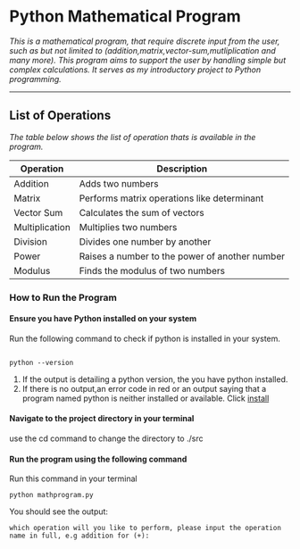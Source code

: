 # Python Mathematical Program

*This is a mathematical program, that require discrete input from the user, such as but not limited to (addition,matrix,vector-sum,mutliplication and many more). This program aims to support the user by handling simple but complex calculations. It serves as my introductory project to Python programming.*

---------------------------------------------------------------------------------------------------------------------------------------------

## List of Operations

*The table below shows the list of operation thats is available in the program.*

| Operation         | Description                                      |
|-------------------|--------------------------------------------------|
| Addition          | Adds two numbers                                 |
| Matrix            | Performs matrix operations like determinant      |
| Vector Sum        | Calculates the sum of vectors                    |
| Multiplication    | Multiplies two numbers                           |
| Division          | Divides one number by another                    |
| Power             | Raises a number to the power of another number   |
| Modulus           | Finds the modulus of two numbers                 |

### How to Run the Program

#### Ensure you have Python installed on your system

Run the following command to check if python is installed in your system.

```

python --version 
```

1. If the output is detailing a python version, the you have python installed.
2. If there is no output,an error code in red or an output saying that a program named python is neither installed or available. Click [install](https://www.python.org/downloads/)

#### Navigate to the project directory in your terminal

use the cd command to change the directory to  ./src

#### Run the program using the following command

Run this command in your terminal

   ```
   python mathprogram.py
   ```

You should see the output:

```
which operation will you like to perform, please input the operation name in full, e.g addition for (+):
```